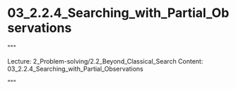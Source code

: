 # 03_2.2.4_Searching_with_Partial_Observations

"""

Lecture: 2_Problem-solving/2.2_Beyond_Classical_Search
Content: 03_2.2.4_Searching_with_Partial_Observations

"""

